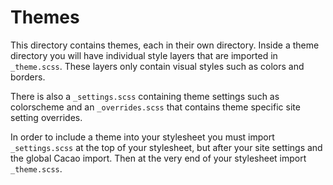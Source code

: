 Themes
======

This directory contains themes, each in their own directory. Inside a theme directory you will have individual style
layers that are imported in `_theme.scss`. These layers only contain visual styles such as colors and borders.

There is also a `_settings.scss` containing theme settings such as colorscheme and an `_overrides.scss` that contains
theme specific site setting overrides.

In order to include a theme into your stylesheet you must import `_settings.scss` at the top of your stylesheet, but
after your site settings and the global Cacao import. Then at the very end of your stylesheet import `_theme.scss`.



